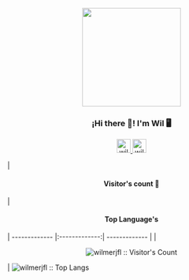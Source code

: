 <p align="center" width="300">
   <img align="center" width="200" src="https://user-images.githubusercontent.com/54821132/120913342-cfccb880-c66c-11eb-93dd-0eea7fad8f12.png" />
   <h3 align="center">¡Hi there 👋! I'm Wil 🖥️</h3>
</p>

<p align="center">
   <a href="https://www.linkedin.com/in/wilmerjfl">
    <img src="https://user-images.githubusercontent.com/54821132/129295074-333e74c5-25b8-427c-a20b-9aaf8233574d.png" width="28px" height="28px" alt="wilmerjfl"/>
   </a>
    <a href="https://goofy-meninsky-a0313a.netlify.app">
    <img src="https://user-images.githubusercontent.com/54821132/129295088-d8b1421a-2274-42a2-951c-3acc1d5807d6.png" width="28px" height="28px" alt="wilmerjfl"/>
   </a>
</p>
  

| <h4 align="center">Visitor's count :eyes:</h4>        | <h4 align="center">Top Language's</h4>
| ------------- |:-------------:| ------------- |
| <p align="center"><img src="https://profile-counter.glitch.me/{wilmerjfl}/count.svg" alt="wilmerjfl :: Visitor's Count" /></p>     |  <img src="https://github-readme-stats.vercel.app/api/top-langs/?username=wilmerjfl&langs_count=5&theme=tokyonight&layout=compact" alt="wilmerjfl :: Top Langs"/>

<!--
**wilmerjfl/wilmerjfl** is a ✨ _special_ ✨ repository because its `README.md` (this file) appears on your GitHub profile.
-->

